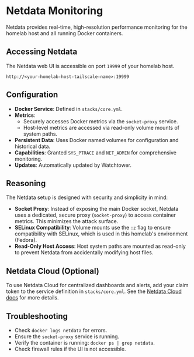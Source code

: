 # Netdata Monitoring

Netdata provides real-time, high-resolution performance monitoring for the homelab host and all running Docker containers.

## Accessing Netdata

The Netdata web UI is accessible on port `19999` of your homelab host.

`http://<your-homelab-host-tailscale-name>:19999`

## Configuration

- **Docker Service**: Defined in `stacks/core.yml`.
- **Metrics**:
  - Securely accesses Docker metrics via the `socket-proxy` service.
  - Host-level metrics are accessed via read-only volume mounts of system paths.
- **Persistent Data**: Uses Docker named volumes for configuration and historical data.
- **Capabilities**: Granted `SYS_PTRACE` and `NET_ADMIN` for comprehensive monitoring.
- **Updates**: Automatically updated by Watchtower.

## Reasoning

The Netdata setup is designed with security and simplicity in mind:

- **Socket Proxy**: Instead of exposing the main Docker socket, Netdata uses a dedicated, secure proxy (`socket-proxy`) to access container metrics. This minimizes the attack surface.
- **SELinux Compatibility**: Volume mounts use the `:z` flag to ensure compatibility with SELinux, which is used in this homelab's environment (Fedora).
- **Read-Only Host Access**: Host system paths are mounted as read-only to prevent Netdata from accidentally modifying host files.

## Netdata Cloud (Optional)

To use Netdata Cloud for centralized dashboards and alerts, add your claim token to the service definition in `stacks/core.yml`. See the [Netdata Cloud docs](https://learn.netdata.cloud/docs/agent/claim) for more details.

## Troubleshooting

- Check `docker logs netdata` for errors.
- Ensure the `socket-proxy` service is running.
- Verify the container is running: `docker ps | grep netdata`.
- Check firewall rules if the UI is not accessible.

